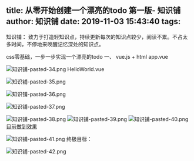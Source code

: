 title: 从零开始创建一个漂亮的todo 第一版- 知识铺
author: 知识铺
date: 2019-11-03 15:43:40
tags:
---
知识铺： 致力于打造轻知识点，持续更新每次的知识点较少，阅读不累。不占太多时间，不停地来唤醒记忆深处的知识点。

css零基础，一步一步实现一个漂亮的todo
一、 vue.js + html
app.vue

![知识铺-pasted-34.png](https:\/\/blog.zshipu.com/note/images/pasted-34.png)
HelloWorld.vue

![知识铺-pasted-35.png](https:\/\/blog.zshipu.com/note/images/pasted-35.png)

![知识铺-pasted-36.png](https:\/\/blog.zshipu.com/note/images/pasted-36.png)


![知识铺-pasted-37.png](https:\/\/blog.zshipu.com/note/images/pasted-37.png)

![知识铺-pasted-38.png](https:\/\/blog.zshipu.com/note/images/pasted-38.png)
![知识铺-pasted-39.png](https:\/\/blog.zshipu.com/note/images/pasted-39.png)
![知识铺-pasted-40.png](https:\/\/blog.zshipu.com/note/images/pasted-40.png)
[目前做到效果](https://zshipu.com/todo/)

![知识铺-pasted-41.png](https:\/\/blog.zshipu.com/note/images/pasted-41.png)
终极目标：

![知识铺-pasted-42.png](https:\/\/blog.zshipu.com/note/images/pasted-42.png)
